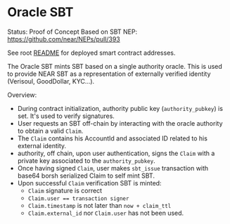 # Oracle SBT

Status: Proof of Concept
Based on SBT NEP: https://github.com/near/NEPs/pull/393

See root [README](../../README.md#testnet) for deployed smart contract addresses.

The Oracle SBT mints SBT based on a single authority oracle. This is used to provide NEAR SBT as a representation of externally verified identity (Verisoul, GoodDollar, KYC...).

Overview:

- During contract initialization, authority public key (`authority_pubkey`) is set. It's used to verify signatures.
- User requests an SBT off-chain by interacting with the oracle authority to obtain a valid `Claim`.
- The `Claim` contains his AccountId and associated ID related to his external identity.
- authority, off chain, upon user authentication, signs the `Claim` with a private key associated to the `authority_pubkey`.
- Once having signed `Claim`, user makes `sbt_issue` transaction with base64 borsh serialized Claim to self mint SBT.
- Upon successful `Claim` verification SBT is minted:
  - `Claim` signature is correct
  - `Claim.user == transaction signer`
  - `Claim.timestamp` is not later than `now + claim_ttl`
  - `Claim.external_id` nor `Claim.user` has not been used.
